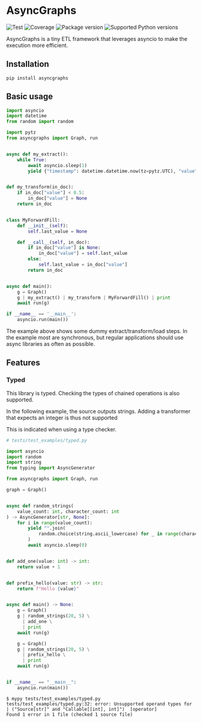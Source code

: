 # AsyncGraphs

<img src="https://github.com/SamVermeulen42/asyncgraphs/workflows/Tests/badge.svg?event=push&branch=main" alt="Test"/>
<img src="https://codecov.io/gh/SamVermeulen42/asyncgraphs/branch/main/graph/badge.svg?token=17MW83L23M" alt="Coverage"/>
<img src="https://img.shields.io/pypi/v/asyncgraphs" alt="Package version"/>
<img src="https://img.shields.io/pypi/pyversions/asyncgraphs.svg" alt="Supported Python versions">

AsyncGraphs is a tiny ETL framework that leverages asyncio to make the execution more efficient.


## Installation

```commandline
pip install asyncgraphs
```

## Basic usage

```python
import asyncio
import datetime
from random import random

import pytz
from asyncgraphs import Graph, run


async def my_extract():
    while True:
        await asyncio.sleep(1)
        yield {"timestamp": datetime.datetime.now(tz=pytz.UTC), "value": random()}


def my_transform(in_doc):
    if in_doc["value"] < 0.5:
        in_doc["value"] = None
    return in_doc


class MyForwardFill:
    def __init__(self):
        self.last_value = None

    def __call__(self, in_doc):
        if in_doc["value"] is None:
            in_doc["value"] = self.last_value
        else:
            self.last_value = in_doc["value"]
        return in_doc


async def main():
    g = Graph()
    g | my_extract() | my_transform | MyForwardFill() | print
    await run(g)

if __name__ == '__main__':
    asyncio.run(main())
```

The example above shows some dummy extract/transform/load steps.
In the example most are synchronous, but regular applications should use async libraries as often as possible.


## Features

### Typed

This library is typed. Checking the types of chained operations is also supported.

In the following example, the source outputs strings. 
Adding a transformer that expects an integer is thus not supported

This is indicated when using a type checker.

```python
# tests/test_examples/typed.py

import asyncio
import random
import string
from typing import AsyncGenerator

from asyncgraphs import Graph, run

graph = Graph()


async def random_strings(
    value_count: int, character_count: int
) -> AsyncGenerator[str, None]:
    for i in range(value_count):
        yield "".join(
            random.choice(string.ascii_lowercase) for _ in range(character_count)
        )
        await asyncio.sleep(0)


def add_one(value: int) -> int:
    return value + 1


def prefix_hello(value: str) -> str:
    return f"Hello {value}"


async def main() -> None:
    g = Graph()
    g | random_strings(20, 5) \
      | add_one \
      | print
    await run(g)

    g = Graph()
    g | random_strings(20, 5) \
      | prefix_hello \
      | print
    await run(g)


if __name__ == "__main__":
    asyncio.run(main())
```

```commandline
$ mypy tests/test_examples/typed.py
tests/test_examples/typed.py:32: error: Unsupported operand types for | ("Source[str]" and "Callable[[int], int]")  [operator]
Found 1 error in 1 file (checked 1 source file)
```

